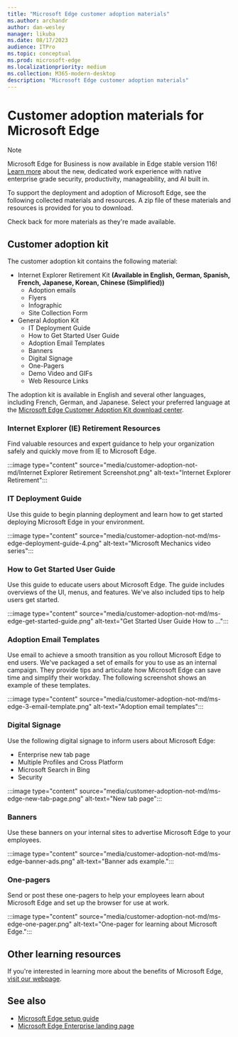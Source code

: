 ```yaml
---
title: "Microsoft Edge customer adoption materials"
ms.author: archandr
author: dan-wesley
manager: likuba
ms.date: 08/17/2023
audience: ITPro
ms.topic: conceptual
ms.prod: microsoft-edge
ms.localizationpriority: medium
ms.collection: M365-modern-desktop
description: "Microsoft Edge customer adoption materials"
---
```


# Customer adoption materials for Microsoft Edge

> [!NOTE]
> Microsoft Edge for Business is now available in Edge stable version 116! [Learn more](https://techcommunity.microsoft.com/t5/microsoft-edge-insider/microsoft-edge-for-business-faq/ba-p/3891837) about the new, dedicated work experience with native enterprise grade security, productivity, manageability, and AI built in.

To support the deployment and adoption of Microsoft Edge, see the following collected materials and resources. A zip file of these materials and resources is provided for you to download.

Check back for more materials as they're made available.

## Customer adoption kit

The customer adoption kit contains the following material:
- Internet Explorer Retirement Kit **(Available in English, German, Spanish, French, Japanese, Korean, Chinese (Simplified))**
    - Adoption emails
    - Flyers
    - Infographic
    - Site Collection Form
- General Adoption Kit
    - IT Deployment Guide
    - How to Get Started User Guide
    - Adoption Email Templates
    - Banners
    - Digital Signage
    - One-Pagers
    - Demo Video and GIFs
    - Web Resource Links

The adoption kit is available in English and several other languages, including French, German, and Japanese. Select your preferred language at the [Microsoft Edge Customer Adoption Kit download center](https://www.microsoft.com/download/details.aspx?id=102119).

### Internet Explorer (IE) Retirement Resources

Find valuable resources and expert guidance to help your organization safely and quickly move from IE to Microsoft Edge.

:::image type="content" source="media/customer-adoption-not-md/Internet Explorer Retirement Screenshot.png" alt-text="Internet Explorer Retirement":::

### IT Deployment Guide

Use this guide to begin planning deployment and learn how to get started deploying Microsoft Edge in your environment.

:::image type="content" source="media/customer-adoption-not-md/ms-edge-deployment-guide-4.png" alt-text="Microsoft Mechanics video series":::

### How to Get Started User Guide

Use this guide to educate users about Microsoft Edge. The guide includes overviews of the UI, menus, and features. We've also included tips to help users get started.

:::image type="content" source="media/customer-adoption-not-md/ms-edge-get-started-guide.png" alt-text="Get Started User Guide How to ...":::

### Adoption Email Templates

Use email to achieve a smooth transition as you rollout Microsoft Edge to end users. We've packaged a set of emails for you to use as an internal campaign. They provide tips and articulate how Microsoft Edge can save time and simplify their workday. The following screenshot shows an example of these templates.

:::image type="content" source="media/customer-adoption-not-md/ms-edge-3-email-template.png" alt-text="Adoption email templates":::

### Digital Signage

Use the following digital signage to inform users about Microsoft Edge:

- Enterprise new tab page
- Multiple Profiles and Cross Platform
- Microsoft Search in Bing
- Security

:::image type="content" source="media/customer-adoption-not-md/ms-edge-new-tab-page.png" alt-text="New tab page":::

### Banners

Use these banners on your internal sites to advertise Microsoft Edge to your employees.

:::image type="content" source="media/customer-adoption-not-md/ms-edge-banner-ads.png" alt-text="Banner ads example.":::

### One-pagers

Send or post these one-pagers to help your employees learn about Microsoft Edge and set up the browser for use at work.

:::image type="content" source="media/customer-adoption-not-md/ms-edge-one-pager.png" alt-text="One-pager for learning about Microsoft Edge.":::

## Other learning resources

If you're interested in learning more about the benefits of Microsoft Edge, [visit our webpage](https://www.microsoft.com/edge/business).

## See also

- [Microsoft Edge setup guide](https://assistants.microsoft.com/microsoftedgesetupguide)
- [Microsoft Edge Enterprise landing page](https://aka.ms/EdgeEnterprise)
